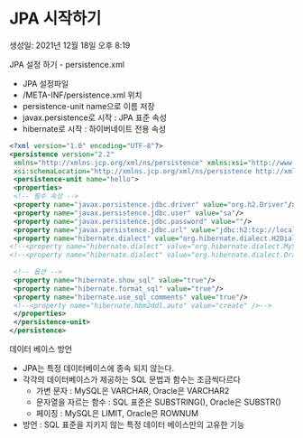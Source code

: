 # JPA  시작하기

생성일: 2021년 12월 18일 오후 8:19

JPA 설정 하기 - persistence.xml

- JPA 설정파일
- /META-INF/persistence.xml 위치
- persistence-unit name으로 이름 저장
- javax.persistence로 시작 : JPA 표준 속성
- hibernate로 시작  : 하이버네이트 전용 속성

```xml
<?xml version="1.0" encoding="UTF-8"?> 
<persistence version="2.2" 
 xmlns="http://xmlns.jcp.org/xml/ns/persistence" xmlns:xsi="http://www.w3.org/2001/XMLSchema-instance" 
 xsi:schemaLocation="http://xmlns.jcp.org/xml/ns/persistence http://xmlns.jcp.org/xml/ns/persistence/persistence_2_2.xsd"> 
 <persistence-unit name="hello"> 
 <properties> 
 <!-- 필수 속성 --> 
 <property name="javax.persistence.jdbc.driver" value="org.h2.Driver"/> 
 <property name="javax.persistence.jdbc.user" value="sa"/> 
 <property name="javax.persistence.jdbc.password" value=""/> 
 <property name="javax.persistence.jdbc.url" value="jdbc:h2:tcp://localhost/~/test"/> 
 <property name="hibernate.dialect" value="org.hibernate.dialect.H2Dialect"/> 
<!--<property name="hibernate.dialect" value="org.hibernate.dialect.MySQL.5Dialect"/>  -->
<!--<property name="hibernate.dialect" value="org.hibernate.dialect.Oracle10gDialect"/>  -->
 
 <!-- 옵션 --> 
 <property name="hibernate.show_sql" value="true"/> 
 <property name="hibernate.format_sql" value="true"/> 
 <property name="hibernate.use_sql_comments" value="true"/> 
 <!--<property name="hibernate.hbm2ddl.auto" value="create" />--> 
 </properties> 
 </persistence-unit> 
</persistence>
```

데이터 베이스 방언

- JPA는 특정 데이터베이스에 종속 되지 않는다.
- 각각의 데이터베이스가 제공하는 SQL 문법과 함수는 조금씩다르다
    - 가변 문자 : MySQL은 VARCHAR, Oracle은 VARCHAR2
    - 문자열을 자르는 함수 : SQL 표준은 SUBSTRING(), Oracle은 SUBSTR()
    - 페이징  : MySQL은 LIMIT, Oracle은 ROWNUM
- 방언 : SQL 표준을 지키지 않는 특정 데이터 베이스만의 고유한 기능